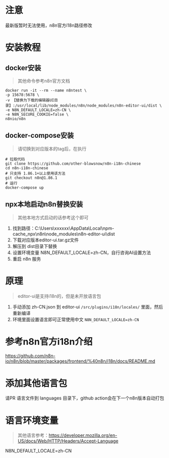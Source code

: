 # 注意
最新版暂时无法使用，n8n官方i18n路径修改

# 安装教程
## docker安装
> 其他命令参考n8n官方文档
```shell
docker run -it --rm --name n8ntest \
-p 15678:5678 \
-v 【替换为下载的编辑器UI目录】:/usr/local/lib/node_modules/n8n/node_modules/n8n-editor-ui/dist \
-e N8N_DEFAULT_LOCALE=zh-CN \
-e N8N_SECURE_COOKIE=false \
n8nio/n8n
```

## docker-compose安装
> 请切换到对应版本的tag后，在执行
```shell
# 拉取代码
git clone https://github.com/other-blowsnow/n8n-i18n-chinese
cd n8n-i18n-chinese
# 只支持 1.86.1+以上使用该方法
git checkout n8n@1.86.1
# 运行
docker-compose up
``` 

## npx本地启动n8n替换安装
> 其他本地方式启动的话参考这个即可
1. 找到路径：C:\Users\xxxxxx\AppData\Local\npm-cache\_npx\n8n\node_modules\n8n-editor-ui\dist
2. 下载对应版本editor-ui.tar.gz文件
4. 解压到 dist目录下替换
5. 设置环境变量 N8N_DEFAULT_LOCALE=zh-CN，自行咨询AI设置方法
6. 重启 n8n 服务

# 原理
> editor-ui是支持i18n的，但是未开放语言包

1. 手动添加 zh-CN.json 到 editor-ui `/src/plugins/i18n/locales/` 里面，然后重新编译
2. 环境里面设置语言即可正常使用中文  `N8N_DEFAULT_LOCALE=zh-CN`

# 参考n8n官方i18n介绍
https://github.com/n8n-io/n8n/blob/master/packages/frontend/%40n8n/i18n/docs/README.md

# 添加其他语言包
请PR 语言文件到 languages 目录下，github action会在下一个n8n版本自动打包

# 语言环境变量
> 其他语言参考：https://developer.mozilla.org/en-US/docs/Web/HTTP/Headers/Accept-Language

N8N_DEFAULT_LOCALE=zh-CN
